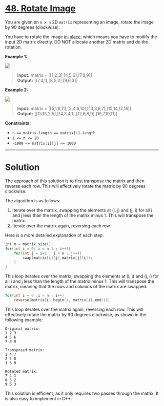 # [48. Rotate Image](https://leetcode.com/problems/rotate-image/)

You are given an `n x n` 2D `matrix` representing an image, rotate the image by 90 degrees (clockwise).

You have to rotate the image [in-place](https://en.wikipedia.org/wiki/In-place_algorithm), which means you have to modify the input 2D matrix directly. DO NOT allocate another 2D matrix and do the rotation.

 


**Example 1:**

![](https://assets.leetcode.com/uploads/2020/08/28/mat1.jpg)

>**Input:** matrix = [[1,2,3],[4,5,6],[7,8,9]]<br>
**Output:** [[7,4,1],[8,5,2],[9,6,3]]

**Example 2:**

![](https://assets.leetcode.com/uploads/2020/08/28/mat2.jpg)

>**Input:** matrix = [[5,1,9,11],[2,4,8,10],[13,3,6,7],[15,14,12,16]]<br>
**Output:** [[15,13,2,5],[14,3,4,1],[12,6,8,9],[16,7,10,11]]
 

**Constraints:**

- `n == matrix.length == matrix[i].length`
- `1 <= n <= 20`
- `-1000 <= matrix[i][j] <= 1000`
---
# Solution

The approach of this solution is to first transpose the matrix and then reverse each row. This will effectively rotate the matrix by 90 degrees clockwise.

The algorithm is as follows:

1. Iterate over the matrix, swapping the elements at (i, j) and (j, i) for all i and j less than the length of the matrix minus 1. This will transpose the matrix.
2. Iterate over the matrix again, reversing each row.

Here is a more detailed explanation of each step:

```c++
int n = matrix.size();
for(int i = 0; i < n-1 ; i++){
    for(int j = i+1 ; j < n ; j++){
        swap(matrix[i][j],matrix[j][i]);
    }
}
```

This loop iterates over the matrix, swapping the elements at (i, j) and (j, i) for all i and j less than the length of the matrix minus 1. This will transpose the matrix, meaning that the rows and columns of the matrix are swapped.

```c++
for(int i = 0 ;i < n ; i++)
    reverse(matrix[i].begin(), matrix[i].end());
```

This loop iterates over the matrix again, reversing each row. This will effectively rotate the matrix by 90 degrees clockwise, as shown in the following example:

```
Original matrix:
1 2 3
4 5 6
7 8 9

Transposed matrix:
1 4 7
2 5 8
3 6 9

Rotated matrix:
7 4 1
8 5 2
9 6 3
```

This solution is efficient, as it only requires two passes through the matrix. It is also easy to implement in C++.